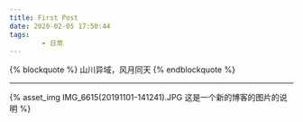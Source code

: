 ```yaml
---
title: First Post
date: 2020-02-05 17:50:44
tags:
		- 日常
---
```

{% blockquote %}
山川异域，风月同天
{% endblockquote %}

---

<div style="width:500px;height:500px">
{% asset_img IMG_6615(20191101-141241).JPG 这是一个新的博客的图片的说明 %}
</div>
